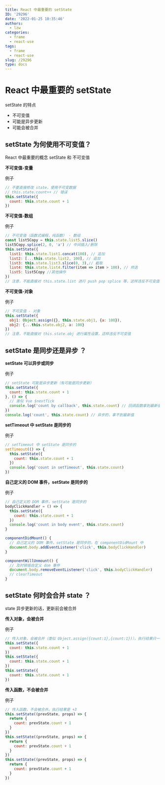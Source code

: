 ```yaml
---
title: React 中最重要的 setState
ID: '29296'
date: '2022-01-25 10:35:46'
authors:
  - lzw
categories:
  - frame
  - react-use
tags:
  - frame
  - react-use
slug: /29296
type: docs
---
```


# React 中最重要的 setState

setState 的特点

- 不可变值
- 可能是异步更新
- 可能会被合并

## setState 为何使用不可变值？

React 中最重要的概念 setState 和 不可变值

**不可变值-变量**

例子

```js
// 不要直接修改 state，使用不可变数据 
// this.state.count++ // 错误
this.setState({
  count: this.state.count + 1
})
```

**不可变值-数组**

例子

```js
// 不可变值（函数式编程，纯函数） - 数组
const list5Copy = this.state.list5.slice()
list5Copy.splice(2, 0, 'a') // 中间插入/删除
this.setState({
  list1: this.state.list1.concat(100), // 追加
  list2: [...this.state.list2, 100], // 追加
  list3: this.state.list3.slice(0, 3),// 截取
  list4: this.state.list4.filter(item => item > 100), // 帅选
  list5: list5Copy //其他操作
})
// 注意，不能直接对 this.state.list 进行 push pop splice 等，这样违反不可变值
```

**不可变值-对象**

例子

```js
// 不可变值 - 对象
this.setState({
  obj1: Object.assign({}, this.state.obj1, {a: 100}),
  obj2: {...this.state.obj2, a: 100}
})
// 注意，不能直接对 this.state.obj 进行属性设置，这样违反不可变值
```

## setState 是同步还是异步 ？

**setState 可以异步或同步**

例子

```js
// setState 可能是异步更新（有可能是同步更新）
this.setState({
  count: this.state.count + 1
}, () => {
  // 类似 Vue $nextTick
  console.log('count by callback', this.state.count) // 回调函数拿到最新值
})
console.log('count', this.state.count) // 异步的，拿不到最新值
```

**setTimeout 中 setState 是同步的**

例子

```js
// setTimeout 中 setState 是同步的
setTimeout(() => {
  this.setState({
    count: this.state.count + 1
  })
  console.log('count in setTimeout', this.state.count)
})
```

**自己定义的 DOM 事件，setState 是同步的**

例子

```js
// 自己定义的 DOM 事件，setState 是同步的
bodyClickHandler = () => {
  this.setState({
    count: this.state.count + 1
  })
  console.log('count in body event', this.state.count)
}

componentDidMount() {
  // 自己定义的 DOM 事件，setState 是同步的，在 componentDidMount 中
  document.body.addEventListener('click', this.bodyClickHandler)
}

componentWillUnmount() {
  // 及时销毁自定义 dom 事件
  document.body.removeEventListener('click', this.bodyClickHandler)
  // clearTimeout
}
```

## setState 何时会合并 state ？

state 异步更新的话，更新前会被合并

**传入对象，会被合并**

例子

```js
// 传入对象，会被合并（类似 Object.assign({count:1},{count:1})）。执行结果只一次 +1
this.setState({
  count: this.state.count + 1
})
this.setState({
  count: this.state.count + 1
})
this.setState({
  count: this.state.count + 1
})
```

**传入函数，不会被合并**

例子

```js
// 传入函数，不会被合并。执行结果是 +3
this.setState((prevState, props) => {
  return {
    count: prevState.count + 1
  }
})
this.setState((prevState, props) => {
  return {
    count: prevState.count + 1
  }
})
this.setState((prevState, props) => {
  return {
    count: prevState.count + 1
  }
})
```


